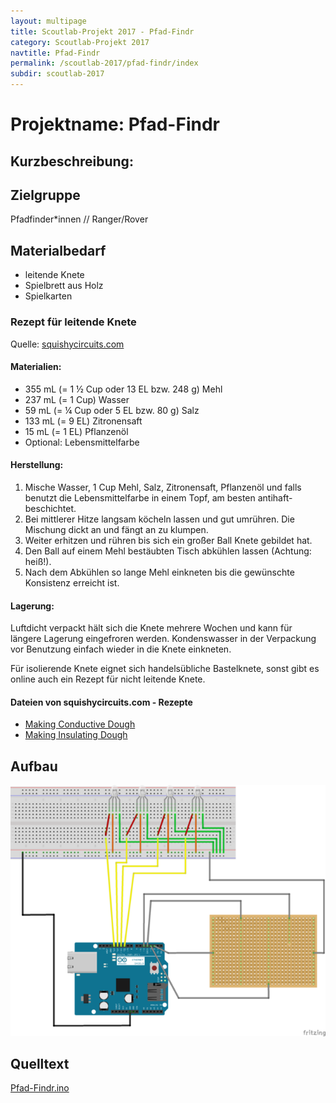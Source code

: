 ```yaml
---
layout: multipage
title: Scoutlab-Projekt 2017 - Pfad-Findr
category: Scoutlab-Projekt 2017
navtitle: Pfad-Findr
permalink: /scoutlab-2017/pfad-findr/index
subdir: scoutlab-2017
---
```

# Projektname: Pfad-Findr        

## Kurzbeschreibung:



## Zielgruppe

Pfadfinder*innen // Ranger/Rover

## Materialbedarf
+ leitende Knete
+ Spielbrett aus Holz
+ Spielkarten

### Rezept für leitende Knete
Quelle: [squishycircuits.com](https://squishycircuits.com)
#### Materialien:
+ 355 mL (= 1 ½ Cup oder 13 EL bzw. 248 g) Mehl
+ 237 mL (= 1 Cup) Wasser
+ 59 mL (= ¼ Cup oder 5 EL bzw. 80 g) Salz
+ 133 mL (= 9 EL) Zitronensaft  
+ 15 mL (= 1 EL) Pflanzenöl
+ Optional: Lebensmittelfarbe

#### Herstellung:
1. Mische Wasser, 1 Cup Mehl, Salz, Zitronensaft, Pflanzenöl und falls benutzt die Lebensmittelfarbe in einem Topf, am besten antihaft-beschichtet.
2. Bei mittlerer Hitze langsam köcheln lassen und gut umrühren. Die Mischung dickt an und fängt an zu klumpen.
3. Weiter erhitzen und rühren bis sich ein großer Ball Knete gebildet hat.
4. Den Ball auf einem Mehl bestäubten Tisch abkühlen lassen (Achtung: heiß!).
5. Nach dem Abkühlen so lange Mehl einkneten bis die gewünschte Konsistenz erreicht ist.

#### Lagerung:
Luftdicht verpackt hält sich die Knete mehrere Wochen und kann für längere Lagerung eingefroren werden. Kondenswasser in der Verpackung vor Benutzung einfach wieder in die Knete einkneten.

Für isolierende Knete eignet sich handelsübliche Bastelknete, sonst gibt es online auch ein Rezept für nicht leitende Knete.

#### Dateien von squishycircuits.com - Rezepte
+ [Making Conductive Dough](appendix/Making-Conductive-Dough.pdf)
+ [Making Insulating Dough](appendix/Making-Insulating-Dough.pdf)

## Aufbau

[![](images/Pfad-Findr_Steckplatine-small.png)](images/Pfad-Findr_Steckplatine.png)

## Quelltext

[Pfad-Findr.ino](code/Pfad-Findr.ino)
